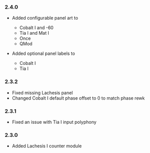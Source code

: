 
### 2.4.0

* Added configurable panel art to
  * Cobalt I and -60
  * Tia I and Mat I
  * Once
  * QMod

* Added optional panel labels to
  * Cobalt I
  * Tia I

### 2.3.2

* Fixed missing Lachesis panel
* Changed Cobalt I default phase offset to 0 to match phase rewk

### 2.3.1

* Fixed an issue with Tia I input polyphony

### 2.3.0 

* Added Lachesis I counter module
